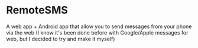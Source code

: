 # RemoteSMS
A web app + Android app that allow you to send messages from your phone via the web
(I know it's been done before with Google/Apple messages for web, but I decided to try and make it myself)
